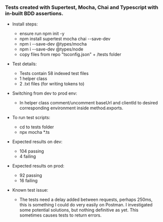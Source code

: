 ### Tests created with Supertest, Mocha, Chai and Typescript with in-built BDD assertions. 

- Install steps:
	- ensure run npm init -y
	- npm install supertest mocha chai --save-dev
	- npm i --save-dev @types/mocha
	- npm i --save-dev @types/node
	- copy files from repo "tsconfig.json" + /tests folder
	
- Test details: 
	- Tests contain 58 indexed test files
	- 1 helper class
	- 2 .txt files (for writing tokens to)
	
- Switching from dev to prod env:
	- In helper class comment/uncomment baseUrl and clientId to desired corresponding environment inside method.exports. 

- To run test scripts:
	- cd to tests folder
	- npx mocha *.ts
		
- Expected results on dev:
	- 104 passing
  	- 4 failing
	
- Expected results on prod:
	- 92 passing
  	- 16 failing
	
- Known test issue: 
	- The tests need a delay added between requests, perhaps 250ms, this is something I could do very easily on Postman. I investigated some potential solutions, but nothing definitive as yet. This sometimes causes tests to return errors. 
	
